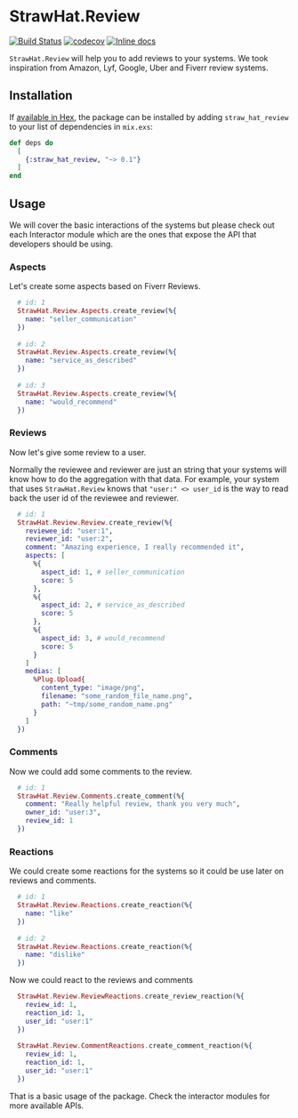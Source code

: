 # StrawHat.Review

[![Build Status](https://travis-ci.org/straw-hat-team/straw_hat_review.svg?branch=master)](https://travis-ci.org/straw-hat-team/straw_hat_review)
[![codecov](https://codecov.io/gh/straw-hat-team/straw_hat_review/branch/master/graph/badge.svg)](https://codecov.io/gh/straw-hat-team/straw_hat_review)
[![Inline docs](http://inch-ci.org/github/straw-hat-team/straw_hat_review.svg)](http://inch-ci.org/github/straw-hat-team/straw_hat_review)

`StrawHat.Review` will help you to add reviews to your systems. We took
inspiration from Amazon, Lyf, Google, Uber and Fiverr review systems. 

## Installation

If [available in Hex](https://hex.pm/docs/publish), the package can be installed
by adding `straw_hat_review` to your list of dependencies in `mix.exs`:

```elixir
def deps do
  [
    {:straw_hat_review, "~> 0.1"}
  ]
end
```

## Usage

We will cover the basic interactions of the systems but please check out
each Interactor module which are the ones that expose the API that developers
should be using.

### Aspects

Let's create some aspects based on Fiverr Reviews.

```elixir
  # id: 1  
  StrawHat.Review.Aspects.create_review(%{
    name: "seller_communication"
  })  
  
  # id: 2  
  StrawHat.Review.Aspects.create_review(%{
    name: "service_as_described"
  })
  
  # id: 3
  StrawHat.Review.Aspects.create_review(%{
    name: "would_recommend"
  })
```

### Reviews

Now let's give some review to a user.

Normally the reviewee and reviewer are just an string that your systems will 
know how to do the aggregation with that data. For example, your system that
uses `StrawHat.Review` knows that `"user:" <> user_id` is the way to read back
the user id of the reviewee and reviewer.

```elixir
  # id: 1
  StrawHat.Review.Review.create_review(%{
    reviewee_id: "user:1",
    reviewer_id: "user:2",
    comment: "Amazing experience, I really recommended it",
    aspects: [
      %{
        aspect_id: 1, # seller_communication
        score: 5
      }, 
      %{
        aspect_id: 2, # service_as_described
        score: 5
      },
      %{
        aspect_id: 3, # would_recommend
        score: 5
      }
    ]
    medias: [
      %Plug.Upload{
        content_type: "image/png",
        filename: "some_random_file_name.png",
        path: "~tmp/some_random_name.png"
      }
    ]
  })
```

### Comments

Now we could add some comments to the review.

```elixir
  # id: 1
  StrawHat.Review.Comments.create_comment(%{
    comment: "Really helpful review, thank you very much",
    owner_id: "user:3",
    review_id: 1
  })
```

### Reactions

We could create some reactions for the systems so it could be use later
on reviews and comments.

```elixir
  # id: 1
  StrawHat.Review.Reactions.create_reaction(%{
    name: "like"
  })
  
  # id: 2
  StrawHat.Review.Reactions.create_reaction(%{
    name: "dislike"
  })
```

Now we could react to the reviews and comments

```elixir
  StrawHat.Review.ReviewReactions.create_review_reaction(%{
    review_id: 1,
    reaction_id: 1,
    user_id: "user:1"
  })
  
  StrawHat.Review.CommentReactions.create_comment_reaction(%{
    review_id: 1,
    reaction_id: 1,
    user_id: "user:1"
  })
```

That is a basic usage of the package. Check the interactor modules for more
available APIs.
